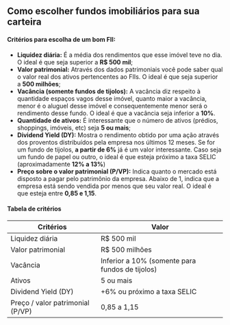 
## Como escolher fundos imobiliários para sua carteira

#### Critérios para escolha de um bom FII:

- **Liquidez diária:** É a média dos rendimentos que esse imóvel teve no dia. O ideal é que seja superior a **R$ 500 mil**;
- **Valor patrimonial:** Através dos dados patrimoniais você pode saber qual o valor real dos ativos pertencentes ao FIIs. O ideal é que seja superior a **500 milhões**;
- **Vacância (somente fundos de tijolos):** A vacância diz respeito à quantidade espaços vagos desse imóvel, quanto maior a vacância, menor é o aluguel desse imóvel e consequentemente menor será o rendimento desse fundo. O ideal é que a vacância seja inferior a **10%**.
- **Quantidade de ativos:** É interessante que o número de ativos (prédios, shoppings, imóveis, etc) seja **5 ou mais**;
- **Dividend Yield (DY):** Mostra o rendimento obtido por uma ação através dos proventos distribuídos pela empresa nos últimos 12 meses. Se for um fundo de tijolos, **a partir de 6%** já é um valor interessante. Caso seja um fundo de papel ou outro, o ideal é que esteja próximo a taxa SELIC (aproximadamente **12% a 13%**)
- **Preço sobre o valor patrimonial (P/VP):** Indica quanto o mercado está disposto a pagar pelo patrimônio da empresa. Abaixo de 1, indica que a empresa está sendo vendida por menos que seu valor real. O ideal é que esteja entre **0,85 e 1,15**.

#### Tabela de critérios

| Critérios                        | Valor                                           |
| -------------------------------- | ----------------------------------------------- |
| Liquidez diária                  | R$ 500 mil                                      |
| Valor patrimonial                | R$ 500 milhões                                  |
| Vacância                         | Inferior a 10% (somente para fundos de tijolos) |
| Ativos                           | 5 ou mais                                       |
| Dividend Yield (DY)              | +6% ou próximo a taxa SELIC                     |
| Preço / valor patrimonial (P/VP) | 0,85 a 1,15                                     |
